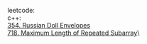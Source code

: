 leetcode:\
c++:\
[354. Russian Doll Envelopes](https://github.com/Double-T1/leetcode/tree/main/200-400/354.%20Russian%20Doll%20Envelopes)\
[718. Maximum Length of Repeated Subarray](https://github.com/Double-T1/leetcode/blob/main/600-800/718.%20Maximum%20Length%20of%20Repeated%20Subarray/solution.cpp)\

